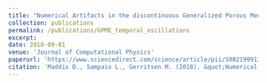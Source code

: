 ```yaml
---
title: "Numerical Artifacts in the discontinuous Generalized Porous Medium Equation: How to avoid spurious temporal oscillations"
collection: publications
permalink: /publications/GPME_temporal_oscillations
excerpt: 
date: 2018-09-01
venue: 'Journal of Computational Physics'
paperurl: 'https://www.sciencedirect.com/science/article/pii/S002199911830278X'
citation: 'Maddix D., Sampaio L., Gerritsen M. (2018). &quot;Numerical Artifacts in the discontinuous Generalized Porous Medium Equation: How to avoid spurious temporal oscillations.&quot; <i>Journal of Computational Physics</i>. 368:277-298.'
---
```

